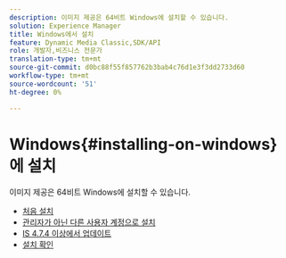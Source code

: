 ```yaml
---
description: 이미지 제공은 64비트 Windows에 설치할 수 있습니다.
solution: Experience Manager
title: Windows에서 설치
feature: Dynamic Media Classic,SDK/API
role: 개발자,비즈니스 전문가
translation-type: tm+mt
source-git-commit: d0bc88f55f857762b3bab4c76d1e3f3dd2733d60
workflow-type: tm+mt
source-wordcount: '51'
ht-degree: 0%

---
```



# Windows{#installing-on-windows}에 설치

이미지 제공은 64비트 Windows에 설치할 수 있습니다.

* [처음 설치](t-first-time-installation-win.md)
* [관리자가 아닌 다른 사용자 계정으로 설치](t-diff-account-win.md)
* [IS 4.7.4 이상에서 업데이트](t-update-win.md)
* [설치 확인](t-verify-win.md)

